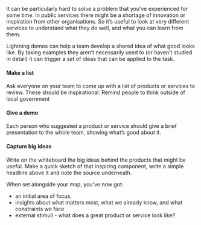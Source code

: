 It can be particularly hard to solve a problem that you’ve experienced for some time. In public services there might be a shortage of innovation or inspiration from other organisations. So it’s useful to look at very different services to understand what they do well, and what you can learn from them.

Lightning demos can help a team develop a shared idea of what good looks like. By taking examples they aren’t necessarily used to (or haven’t studied in detail) it can trigger a set of ideas that can be applied to the task.

<h4>Make a list</h4>
Ask everyone on your team to come up with a list of products or services to review. These should be inspirational. Remind people to think outside of local government

<h4>Give a demo</h4>
Each person who suggested a product or service should give a brief presentation to the whole team, showing what’s good about it.

<h4>Capture big ideas</h4>Write on the whiteboard the big ideas behind the products that might be useful. Make a quick sketch of that inspiring component, write a simple headline above it and note the source underneath.

When set alongside your map, you’ve now got:
<ul><li>an initial area of focus,</li>
<li>insights about what matters most, what we already know, and what constraints we face</li>
<li>external stimuli - what does a great product or service look like?</li></ul>
